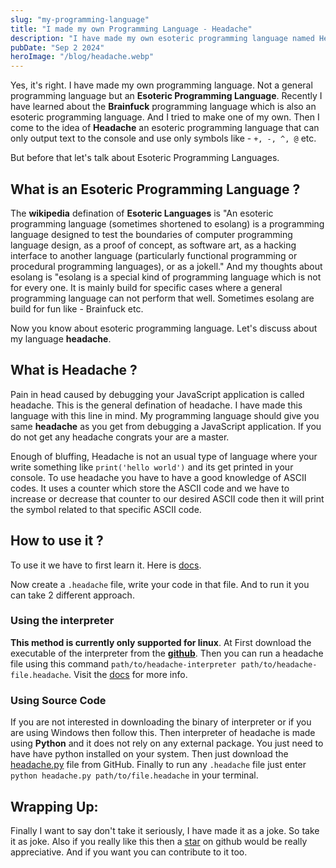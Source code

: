 ```yaml
---
slug: "my-programming-language"
title: "I made my own Programming Language - Headache"
description: "I have made my own esoteric programming language named Headache"
pubDate: "Sep 2 2024"
heroImage: "/blog/headache.webp"
---
```



Yes, it's right. I have made my own programming language. 
Not a general programming language but an **Esoteric Programming Language**. 
Recently I have learned about the **Brainfuck** programming language which is also an esoteric programming language.
And I tried to make one of my own. Then I come to the idea of **Headache** an esoteric programming language that can only output text to the console and use only symbols like - `+, -, ^, @` etc.

But before that let's talk about Esoteric Programming Languages.


## What is an Esoteric Programming Language ?

The **wikipedia** defination of **Esoteric Languages** is "An esoteric programming language (sometimes shortened to esolang) is a programming language designed to test the boundaries of computer programming language design, as a proof of concept, as software art, as a hacking interface to another language (particularly functional programming or procedural programming languages), or as a jokell." And my thoughts about esolang is "esolang is a special kind of programming language which is not for every one. It is mainly build for specific cases where a general programming language can not perform that well. Sometimes esolang are build for fun like - Brainfuck etc.

Now you know about esoteric programming language.
Let's discuss about my language **headache**.

## What is Headache ?

Pain in head caused by debugging your JavaScript application is called headache.
This is the general defination of headache. I have made this language with this line in mind. 
My programming language should give you same **headache** as you get from debugging a JavaScript application.
If you do not get any headache congrats your are a master.

Enough of bluffing, Headache is not an usual type of language where your write something like `print('hello world')` and its get printed in your console. 
To use headache you have to have a good knowledge of ASCII codes. It uses a counter which store the ASCII code and we have to increase or decrease that counter to our desired ASCII code then it will print the symbol related to that specific ASCII code.

## How to use it ?

To use it we have to first learn it. Here is [docs](https://github.com/dshaw0004/headache).

Now create a `.headache` file, write your code in that file.
And to run it you can take 2 different approach.

### Using the interpreter

**This method is currently only supported for linux**.
At First download the executable of the interpreter from the [**github**](https://github.com/dshaw0004/headache/releases/). Then you can run a headache file using this command `path/to/headache-interpreter path/to/headache-file.headache`. Visit the [docs](https://github.com/dshaw0004/headache) for more info.

### Using Source Code

If you are not interested in downloading the binary of interpreter or if you are using Windows then follow this.
Then interpreter of headache is made using **Python** and it does not rely on any external package.
You just need to have have python installed on your system. Then just download the [headache.py](https://github.com/dshaw0004/headache/blob/main/headache.py) file from GitHub. Finally to run any `.headache` file just enter `python headache.py path/to/file.headache` in your terminal.

## Wrapping Up:

Finally I want to say don't take it seriously, I have made it as a joke. So take it as joke.
Also if you really like this then a [star](https://github.com/dshaw0004/headache) on github would be really appreciative.
And if you want you can contribute to it too.
